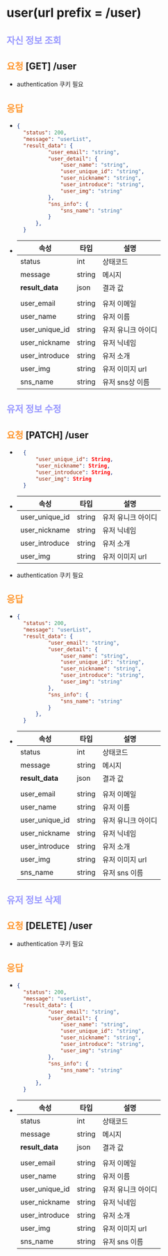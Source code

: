 # user(url prefix = /user)

## __<span style="color:#9999ff">자신 정보 조회</span>__
## __<span style="color:#ff9933">요청</span>__ **[GET] /user**
- authentication 쿠키 필요
## __<span style="color:#ff9933">응답</span>__
- ``` json
  {
    "status": 200,
    "message": "userList",
    "result_data": {
            "user_email": "string",
            "user_detail": {
                "user_name": "string",
                "user_unique_id": "string",
                "user_nickname": "string",
                "user_introduce": "string",
                "user_img": "string"
            },
            "sns_info": {
                "sns_name": "string"
            }
        },
    }
- |속성|타입|설명|
    |---|---|---|
    |status|int|상태코드|
    |message|string|메시지|
    |**result_data**|json|결과 값|
    |||
    |user_email|string|유저 이메일|
    |user_name|string|유저 이름|
    |user_unique_id|string|유저 유니크 아이디|
    |user_nickname|string|유저 닉네임|
    |user_introduce|string|유저 소개|
    |user_img|string|유저 이미지 url|
    |sns_name|string|유저 sns상 이름|



## __<span style="color:#9999ff">유저 정보 수정</span>__
## __<span style="color:#ff9933">요청</span>__ **[PATCH] /user**
- ``` json
    {
        "user_unique_id": String,
        "user_nickname": String,
        "user_introduce": String,
        "user_img": String
    }
- |속성|타입|설명|
    |---|---|---|
    |user_unique_id|string|유저 유니크 아이디|
    |user_nickname|string|유저 닉네임|
    |user_introduce|string|유저 소개|
    |user_img|string|유저 이미지 url|
- authentication 쿠키 필요

## __<span style="color:#ff9933">응답</span>__
- ``` json
  {
    "status": 200,
    "message": "userList",
    "result_data": {
            "user_email": "string",
            "user_detail": {
                "user_name": "string",
                "user_unique_id": "string",
                "user_nickname": "string",
                "user_introduce": "string",
                "user_img": "string"
            },
            "sns_info": {
                "sns_name": "string"
            }
        },
    }
- |속성|타입|설명|
    |---|---|---|
    |status|int|상태코드|
    |message|string|메시지|
    |**result_data**|json|결과 값|
    |||
    |user_email|string|유저 이메일|
    |user_name|string|유저 이름|
    |user_unique_id|string|유저 유니크 아이디|
    |user_nickname|string|유저 닉네임|
    |user_introduce|string|유저 소개|
    |user_img|string|유저 이미지 url|
    |sns_name|string|유저 sns 이름|



## __<span style="color:#9999ff">유저 정보 삭제</span>__
## __<span style="color:#ff9933">요청</span>__ **[DELETE] /user**
- authentication 쿠키 필요

## __<span style="color:#ff9933">응답</span>__
- ``` json
  {
    "status": 200,
    "message": "userList",
    "result_data": {
            "user_email": "string",
            "user_detail": {
                "user_name": "string",
                "user_unique_id": "string",
                "user_nickname": "string",
                "user_introduce": "string",
                "user_img": "string"
            },
            "sns_info": {
                "sns_name": "string"
            }
        },
    }
- |속성|타입|설명|
    |---|---|---|
    |status|int|상태코드|
    |message|string|메시지|
    |**result_data**|json|결과 값|
    |||
    |user_email|string|유저 이메일|
    |user_name|string|유저 이름|
    |user_unique_id|string|유저 유니크 아이디|
    |user_nickname|string|유저 닉네임|
    |user_introduce|string|유저 소개|
    |user_img|string|유저 이미지 url|
    |sns_name|string|유저 sns 이름|



